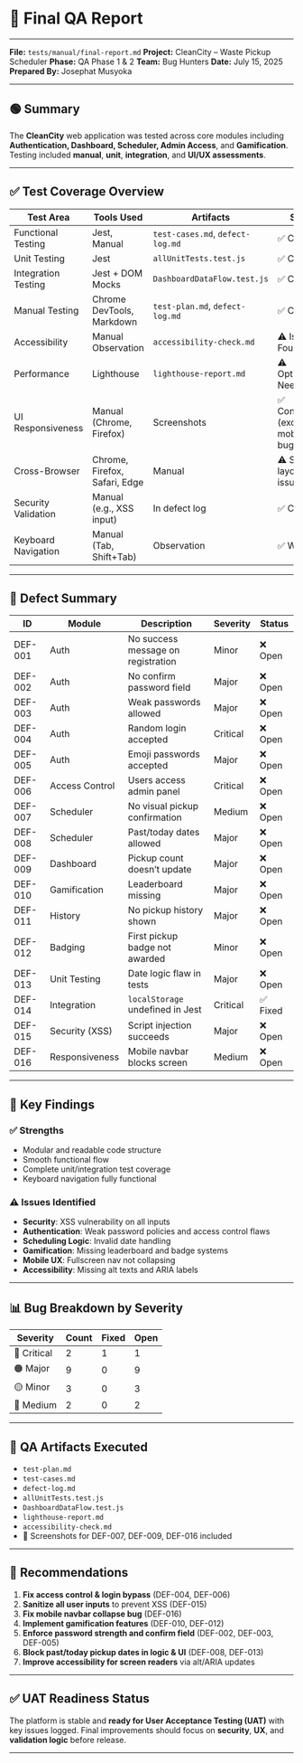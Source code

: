 # 🧾 Final QA Report
---

**File:** `tests/manual/final-report.md`
**Project:** CleanCity – Waste Pickup Scheduler
**Phase:** QA Phase 1 & 2
**Team:** Bug Hunters
**Date:** July 15, 2025
**Prepared By:** Josephat Musyoka

---

## 🟢 Summary

The **CleanCity** web application was tested across core modules including **Authentication, Dashboard, Scheduler, Admin Access**, and **Gamification**. Testing included **manual**, **unit**, **integration**, and **UI/UX assessments**.

---

## ✅ Test Coverage Overview

| Test Area           | Tools Used                    | Artifacts                        | Status                              |
| ------------------- | ----------------------------- | -------------------------------- | ----------------------------------- |
| Functional Testing  | Jest, Manual                  | `test-cases.md`, `defect-log.md` | ✅ Complete                          |
| Unit Testing        | Jest                          | `allUnitTests.test.js`           | ✅ Complete                          |
| Integration Testing | Jest + DOM Mocks              | `DashboardDataFlow.test.js`      | ✅ Complete                          |
| Manual Testing      | Chrome DevTools, Markdown     | `test-plan.md`, `defect-log.md`  | ✅ Complete                          |
| Accessibility       | Manual Observation            | `accessibility-check.md`         | ⚠️ Issues Found                     |
| Performance         | Lighthouse                    | `lighthouse-report.md`           | ⚠️ Optimization Needed              |
| UI Responsiveness   | Manual (Chrome, Firefox)      | Screenshots                      | ✅ Confirmed (except mobile nav bug) |
| Cross-Browser       | Chrome, Firefox, Safari, Edge | Manual                           | ⚠️ Safari layout issues             |
| Security Validation | Manual (e.g., XSS input)      | In defect log                    | ✅ Covered                           |
| Keyboard Navigation | Manual (Tab, Shift+Tab)       | Observation                      | ✅ Working                           |

---

## 🐞 Defect Summary

| ID      | Module         | Description                        | Severity | Status  |
| ------- | -------------- | ---------------------------------- | -------- | ------- |
| DEF-001 | Auth           | No success message on registration | Minor    | ❌ Open  |
| DEF-002 | Auth           | No confirm password field          | Major    | ❌ Open  |
| DEF-003 | Auth           | Weak passwords allowed             | Major    | ❌ Open  |
| DEF-004 | Auth           | Random login accepted              | Critical | ❌ Open  |
| DEF-005 | Auth           | Emoji passwords accepted           | Major    | ❌ Open  |
| DEF-006 | Access Control | Users access admin panel           | Critical | ❌ Open  |
| DEF-007 | Scheduler      | No visual pickup confirmation      | Medium   | ❌ Open  |
| DEF-008 | Scheduler      | Past/today dates allowed           | Major    | ❌ Open  |
| DEF-009 | Dashboard      | Pickup count doesn’t update        | Major    | ❌ Open  |
| DEF-010 | Gamification   | Leaderboard missing                | Major    | ❌ Open  |
| DEF-011 | History        | No pickup history shown            | Major    | ❌ Open  |
| DEF-012 | Badging        | First pickup badge not awarded     | Minor    | ❌ Open  |
| DEF-013 | Unit Testing   | Date logic flaw in tests           | Major    | ❌ Open  |
| DEF-014 | Integration    | `localStorage` undefined in Jest   | Critical | ✅ Fixed |
| DEF-015 | Security (XSS) | Script injection succeeds          | Major    | ❌ Open  |
| DEF-016 | Responsiveness | Mobile navbar blocks screen        | Medium   | ❌ Open  |

---

## 🧪 Key Findings

### ✅ Strengths

* Modular and readable code structure
* Smooth functional flow
* Complete unit/integration test coverage
* Keyboard navigation fully functional

### ⚠️ Issues Identified

* **Security**: XSS vulnerability on all inputs
* **Authentication**: Weak password policies and access control flaws
* **Scheduling Logic**: Invalid date handling
* **Gamification**: Missing leaderboard and badge systems
* **Mobile UX**: Fullscreen nav not collapsing
* **Accessibility**: Missing alt texts and ARIA labels

---

## 📊 Bug Breakdown by Severity

| Severity    | Count | Fixed | Open |
| ----------- | ----- | ----- | ---- |
| 🔴 Critical | 2     | 1     | 1    |
| 🟠 Major    | 9     | 0     | 9    |
| 🟡 Minor    | 3     | 0     | 3    |
| 🔵 Medium   | 2     | 0     | 2    |

---

## 📂 QA Artifacts Executed

* `test-plan.md`
* `test-cases.md`
* `defect-log.md`
* `allUnitTests.test.js`
* `DashboardDataFlow.test.js`
* `lighthouse-report.md`
* `accessibility-check.md`
* 📸 Screenshots for DEF-007, DEF-009, DEF-016 included

---

## 📌 Recommendations

1. **Fix access control & login bypass** (DEF-004, DEF-006)
2. **Sanitize all user inputs** to prevent XSS (DEF-015)
3. **Fix mobile navbar collapse bug** (DEF-016)
4. **Implement gamification features** (DEF-010, DEF-012)
5. **Enforce password strength and confirm field** (DEF-002, DEF-003, DEF-005)
6. **Block past/today pickup dates in logic & UI** (DEF-008, DEF-013)
7. **Improve accessibility for screen readers** via alt/ARIA updates

---

## ✅ UAT Readiness Status

The platform is stable and **ready for User Acceptance Testing (UAT)** with key issues logged. Final improvements should focus on **security**, **UX**, and **validation logic** before release.

---
